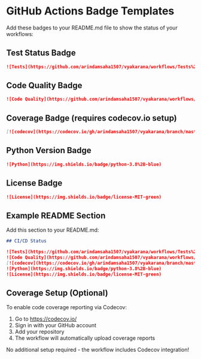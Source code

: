 # GitHub Actions Badge Templates

Add these badges to your README.md file to show the status of your workflows:

## Test Status Badge

```markdown
![Tests](https://github.com/arindamsaha1507/vyakarana/workflows/Tests%20and%20Coverage/badge.svg)
```

## Code Quality Badge

```markdown
![Code Quality](https://github.com/arindamsaha1507/vyakarana/workflows/Code%20Quality/badge.svg)
```

## Coverage Badge (requires codecov.io setup)

```markdown
[![codecov](https://codecov.io/gh/arindamsaha1507/vyakarana/branch/master/graph/badge.svg)](https://codecov.io/gh/arindamsaha1507/vyakarana)
```

## Python Version Badge

```markdown
![Python](https://img.shields.io/badge/python-3.8%2B-blue)
```

## License Badge

```markdown
![License](https://img.shields.io/badge/license-MIT-green)
```

## Example README Section

Add this section to your README.md:

```markdown
## CI/CD Status

![Tests](https://github.com/arindamsaha1507/vyakarana/workflows/Tests%20and%20Coverage/badge.svg)
![Code Quality](https://github.com/arindamsaha1507/vyakarana/workflows/Code%20Quality/badge.svg)
[![codecov](https://codecov.io/gh/arindamsaha1507/vyakarana/branch/master/graph/badge.svg)](https://codecov.io/gh/arindamsaha1507/vyakarana)
![Python](https://img.shields.io/badge/python-3.8%2B-blue)
![License](https://img.shields.io/badge/license-MIT-green)
```

## Coverage Setup (Optional)

To enable code coverage reporting via Codecov:

1. Go to https://codecov.io/
2. Sign in with your GitHub account
3. Add your repository
4. The workflow will automatically upload coverage reports

No additional setup required - the workflow includes Codecov integration!
